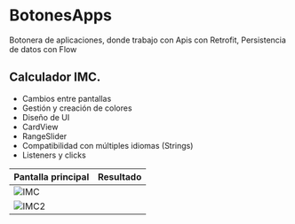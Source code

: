# BotonesApps
Botonera de aplicaciones, donde trabajo con Apis con Retrofit, Persistencia de datos con Flow

## Calculador IMC.

* Cambios entre pantallas
* Gestión y creación de colores
* Diseño de UI
* CardView
* RangeSlider
* Compatibilidad con múltiples idiomas (Strings)
* Listeners y clicks

| Pantalla principal  | Resultado |
| ------------- | ------------- |
| ![IMC](https://user-images.githubusercontent.com/49825382/228908459-1931c9dc-aa1a-41f5-b615-80c402740101.png)
 | ![IMC2](https://user-images.githubusercontent.com/49825382/228891059-925ca008-ad62-4796-a2da-2ac8a93301cd.png) |

	
    

